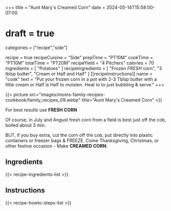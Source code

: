+++
title = "Aunt Mary's Creamed Corn"
date = 2024-05-14T15:58:00-07:00
# draft = true
categories = ["recipe","side"]

recipe = true
recipeCuisine = "Side"
prepTime = "PT10M"
cookTime = "PT10M"
totalTime = "PT20M"
recipeYield = "4 Pitchers"
calories = 70
ingredients = [
  "Potatoes"
]
recipeIngredients = [
  "Frozen *FRESH* corn",
  "3 tblsp butter",
  "Cream or Half and Half"
]
[[recipeInstructions]]
  name = "cook"
  text = "Put your frozen corn in a pot with 2-3 Tblsp butter with a little cream or Half is Half to moisten. Heat to to just bubbling & serve."
+++

{{< picture src="images/moms-family-recipes-cookbook/family_recipes_09.webp" title="Aunt Mary's Creamed Corn" >}}

For best results use **FRESH CORN**

Of course, in July and Angust fresh corn from a field is best just off the cob, boiled about 3 min.

BUT, if you buy extra, cut the corn off the cob, put directly into plastic containers or freezer bags & FREEZE. Come Thanksgiving, Christmas, or other festive occasion - Make **CREAMED CORN**:

## Ingredients
{{< recipe-ingredients-list >}}

## Instructions
{{< recipe-howto-steps-list >}}
